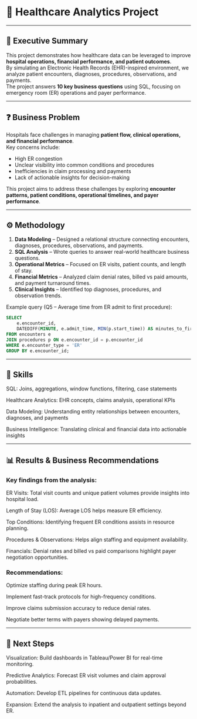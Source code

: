 # 🏥 Healthcare Analytics Project  

---

## 📌 Executive Summary  
This project demonstrates how healthcare data can be leveraged to improve **hospital operations, financial performance, and patient outcomes**.  
By simulating an Electronic Health Records (EHR)-inspired environment, we analyze patient encounters, diagnoses, procedures, observations, and payments.  
The project answers **10 key business questions** using SQL, focusing on emergency room (ER) operations and payer performance.  

---

## ❓ Business Problem  
Hospitals face challenges in managing **patient flow, clinical operations, and financial performance**.  
Key concerns include:  
- High ER congestion  
- Unclear visibility into common conditions and procedures  
- Inefficiencies in claim processing and payments  
- Lack of actionable insights for decision-making  

This project aims to address these challenges by exploring **encounter patterns, patient conditions, operational timelines, and payer performance**.  

---

## ⚙️ Methodology  
1. **Data Modeling** – Designed a relational structure connecting encounters, diagnoses, procedures, observations, and payments.  
2. **SQL Analysis** – Wrote queries to answer real-world healthcare business questions.  
3. **Operational Metrics** – Focused on ER visits, patient counts, and length of stay.  
4. **Financial Metrics** – Analyzed claim denial rates, billed vs paid amounts, and payment turnaround times.  
5. **Clinical Insights** – Identified top diagnoses, procedures, and observation trends.  

Example query (Q5 – Average time from ER admit to first procedure):  

```sql
SELECT 
    e.encounter_id,
    DATEDIFF(MINUTE, e.admit_time, MIN(p.start_time)) AS minutes_to_first_procedure
FROM encounters e
JOIN procedures p ON e.encounter_id = p.encounter_id
WHERE e.encounter_type = 'ER'
GROUP BY e.encounter_id;
```

---

## 🧰 Skills

SQL: Joins, aggregations, window functions, filtering, case statements

Healthcare Analytics: EHR concepts, claims analysis, operational KPIs

Data Modeling: Understanding entity relationships between encounters, diagnoses, and payments

Business Intelligence: Translating clinical and financial data into actionable insights

---

## 📊 Results & Business Recommendations

### Key findings from the analysis:

ER Visits: Total visit counts and unique patient volumes provide insights into hospital load.

Length of Stay (LOS): Average LOS helps measure ER efficiency.

Top Conditions: Identifying frequent ER conditions assists in resource planning.

Procedures & Observations: Helps align staffing and equipment availability.

Financials: Denial rates and billed vs paid comparisons highlight payer negotiation opportunities.

### Recommendations:

Optimize staffing during peak ER hours.

Implement fast-track protocols for high-frequency conditions.

Improve claims submission accuracy to reduce denial rates.

Negotiate better terms with payers showing delayed payments.

---

## 🚀 Next Steps

Visualization: Build dashboards in Tableau/Power BI for real-time monitoring.

Predictive Analytics: Forecast ER visit volumes and claim approval probabilities.

Automation: Develop ETL pipelines for continuous data updates.

Expansion: Extend the analysis to inpatient and outpatient settings beyond ER.

